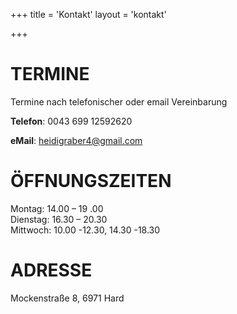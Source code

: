 +++
title = 'Kontakt'
layout = 'kontakt'

+++

# TERMINE 

Termine nach telefonischer oder email Vereinbarung 

**Telefon**: 0043 699 12592620 

**eMail**: [heidigraber4@gmail.com](mailto:heidigraber4@gmail.com) 

 

# ÖFFNUNGSZEITEN 

Montag: 14.00 – 19 .00  
Dienstag: 16.30 – 20.30   
Mittwoch: 10.00 -12.30, 14.30 -18.30  

 

# ADRESSE 

Mockenstraße 8, 6971 Hard  
